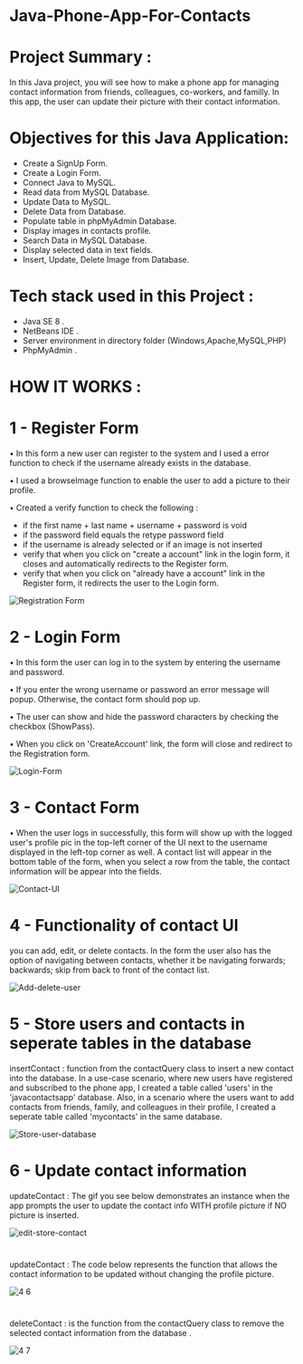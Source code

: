 # Java-Phone-App-For-Contacts


# Project Summary : 

 In this Java project, you will see how to make a phone app for managing contact
information from friends, colleagues, co-workers, and familly. In this app, the user
can update their picture with their contact information. 


# Objectives for this Java Application: 
 
- Create a SignUp Form.
- Create a Login Form. 
- Connect Java to MySQL.
- Read data from MySQL Database.
- Update Data to MySQL. 
- Delete Data from Database.
- Populate table in phpMyAdmin Database.
- Display images in contacts profile.
- Search Data in MySQL Database. 
- Display selected data in text fields. 
- Insert, Update, Delete Image from Database. 



# Tech stack used in this Project : 

- Java SE 8 . 
- NetBeans IDE .
- Server environment in directory folder (Windows,Apache,MySQL,PHP)
- PhpMyAdmin .



# HOW IT WORKS :


# 1 - Register Form
 
•	In this form a new user can register to the system and I used a error function to check if the username 
already exists in the database. 

•	I used a browseImage function to enable the user to add a picture to their profile. 

•	Created a verify function to check the following :
  - if the first name + last name + username + password is void
  - if the password field equals the retype password field
  - if the username is already selected or if an image is not inserted
  - verify that when you click on "create a account" link in the login form, it closes and automatically
    redirects to the Register form.
  - verify that when you click on "already have a account" link in the Register form, it redirects the user to the Login form.



![Registration Form](https://user-images.githubusercontent.com/20470279/107133506-efb6c000-68b6-11eb-8486-f39237ebc2cd.gif)




# 2 - Login Form

•	In this form the user can log in to the system by entering the username and password.

•	If you enter the wrong username or password an error message will popup. Otherwise, the contact form should pop up.

•	The user can show and hide the password characters by checking the checkbox (ShowPass).

•	When you click on 'CreateAccount' link, the form will close and redirect to the Registration form.


![Login-Form](https://user-images.githubusercontent.com/20470279/107137126-4d5b0480-68d7-11eb-8601-72cf590b601a.gif)



# 3 - Contact Form

•	When the user logs in successfully, this form will show up with the logged user's profile pic in the top-left corner of the UI next to the username displayed 
in the left-top corner as well. A contact list will appear in the bottom table of the form, when 
you select a row from the table, the contact information will be appear into the fields.




![Contact-UI](https://user-images.githubusercontent.com/20470279/107137858-7c28a900-68de-11eb-8f6c-0407c9ac94f4.gif)



# 4 - Functionality of contact UI

you can add, edit, or delete contacts. In the form the user also has the option of navigating between contacts, whether it be 
navigating forwards; backwards; skip from back to front of the contact list.


![Add-delete-user](https://user-images.githubusercontent.com/20470279/107138521-dd527b80-68e2-11eb-9e7e-160e3d48bb92.gif)


# 5 - Store users and contacts in seperate tables in the database 
insertContact : function from the contactQuery class to insert a new contact into the database. In a use-case scenario, where new users have registered and subscribed to the phone app, I created a table called 'users' in the 'javacontactsapp' database. Also, in a scenario where the users want to add contacts from friends, family, and colleagues in their profile, I created a seperate table called 'mycontacts' in the same database. 



![Store-user-database](https://user-images.githubusercontent.com/20470279/107140825-d9c6f080-68f2-11eb-817b-f8709200d39b.gif)




# 6 - Update contact information 
updateContact : The gif you see below demonstrates an instance when the app prompts the user to update the contact info WITH profile picture if NO picture is inserted.



![edit-store-contact](https://user-images.githubusercontent.com/20470279/107141470-e2b9c100-68f6-11eb-8e79-2f5be45d10f9.gif)
# 


updateContact : The code below represents the function that allows the contact information to be updated without changing the profile picture. 


![4 6](https://user-images.githubusercontent.com/20470279/60803936-5196cd00-a14a-11e9-8200-c36120430cb0.JPG)
# 


deleteContact : is the function from the contactQuery class to remove the selected contact information from the database .




![4 7](https://user-images.githubusercontent.com/20470279/60803941-53f92700-a14a-11e9-8194-19eff6f98f41.JPG)







